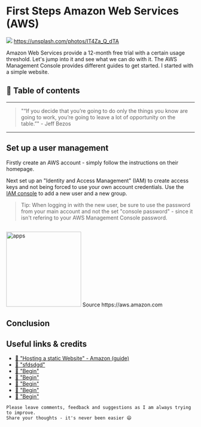# First Steps Amazon Web Services (AWS)

[<img src="https://images.unsplash.com/reserve/wBE2ADjQzK2ubCBMiy7T_DSC_0285.JPG?dpr=2&auto=format&fit=crop&w=767&h=511&q=80&cs=tinysrgb&crop=">](https://unsplash.com/photos/IT4Za_Q_dTA) https://unsplash.com/photos/IT4Za_Q_dTA

Amazon Web Services provide a 12-month free trial with a certain usage threshold. Let's jump into it and see what we can do with it.
The AWS Management Console provides different guides to get started. I started with a simple website.



## 📄 Table of contents



---

>"“If you decide that you’re going to do only the things you know are going to work, you’re going to leave a lot of opportunity on the table.”" - Jeff Bezos

---


## Set up a user management
Firstly create an AWS account - simply follow the instructions on their homepage.

Next set up an "Identity and Access Management" (IAM) to create access keys and not being forced to use your own account credentials.
Use the [IAM console](https://console.aws.amazon.com/iam/) to add a new user and a new group.

>Tip: When logging in with the new user, be sure to use the password from your main account and not the set "console password" - since it isn't refering to your AWS Management Console password.

##



####


<img src="https://media.amazonwebservices.com/blog/2007/big_pbaws_logo_300px.jpg" alt="apps" height="200"/>
Source https://aws.amazon.com

## Conclusion





## Useful links & credits
- [📄 "Hosting a static Website" - Amazon (guide)](https://aws.amazon.com/de/getting-started/projects/host-static-website/?c_1)
- [📄 "sfdsdgd"](afgafgadgads)
- [📄 "Begin"](afgafgadgads)
- [📄 "Begin"](afgafgadgads)
- [📄 "Begin"](afgafgadgads)
- [📄 "Begin"](afgafgadgads)
- [📄 "Begin"](afgafgadgads)

```
Please leave comments, feedback and suggestions as I am always trying to improve.
Share your thoughts - it's never been easier 😄
```

<!-- Written by Daniel Deutsch (deudan1010@gmail.com) -->
